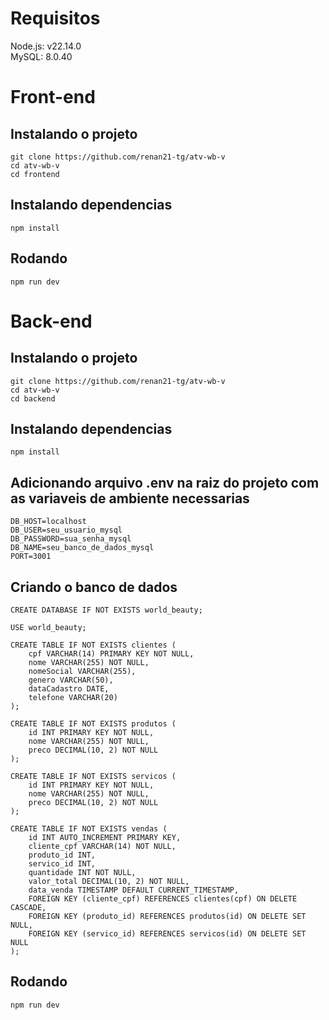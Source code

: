 # Requisitos

Node.js: v22.14.0 <br>
MySQL:  8.0.40

# Front-end

## Instalando o projeto

    git clone https://github.com/renan21-tg/atv-wb-v
    cd atv-wb-v
    cd frontend

## Instalando dependencias

    npm install

## Rodando

    npm run dev


# Back-end

## Instalando o projeto

    git clone https://github.com/renan21-tg/atv-wb-v
    cd atv-wb-v
    cd backend

## Instalando dependencias

    npm install

## Adicionando arquivo .env na raiz do projeto com as variaveis de ambiente necessarias

    DB_HOST=localhost
    DB_USER=seu_usuario_mysql
    DB_PASSWORD=sua_senha_mysql
    DB_NAME=seu_banco_de_dados_mysql
    PORT=3001

## Criando o banco de dados


    CREATE DATABASE IF NOT EXISTS world_beauty;
    
    USE world_beauty;
    
    CREATE TABLE IF NOT EXISTS clientes (
        cpf VARCHAR(14) PRIMARY KEY NOT NULL,
        nome VARCHAR(255) NOT NULL,
        nomeSocial VARCHAR(255),
        genero VARCHAR(50),
        dataCadastro DATE,
        telefone VARCHAR(20)
    );
    
    CREATE TABLE IF NOT EXISTS produtos (
        id INT PRIMARY KEY NOT NULL,
        nome VARCHAR(255) NOT NULL,
        preco DECIMAL(10, 2) NOT NULL
    );
    
    CREATE TABLE IF NOT EXISTS servicos (
        id INT PRIMARY KEY NOT NULL,
        nome VARCHAR(255) NOT NULL,
        preco DECIMAL(10, 2) NOT NULL
    );
    
    CREATE TABLE IF NOT EXISTS vendas (
        id INT AUTO_INCREMENT PRIMARY KEY,
        cliente_cpf VARCHAR(14) NOT NULL,
        produto_id INT,
        servico_id INT,
        quantidade INT NOT NULL,
        valor_total DECIMAL(10, 2) NOT NULL,
        data_venda TIMESTAMP DEFAULT CURRENT_TIMESTAMP,
        FOREIGN KEY (cliente_cpf) REFERENCES clientes(cpf) ON DELETE CASCADE,
        FOREIGN KEY (produto_id) REFERENCES produtos(id) ON DELETE SET NULL,
        FOREIGN KEY (servico_id) REFERENCES servicos(id) ON DELETE SET NULL
    );

## Rodando

    npm run dev
